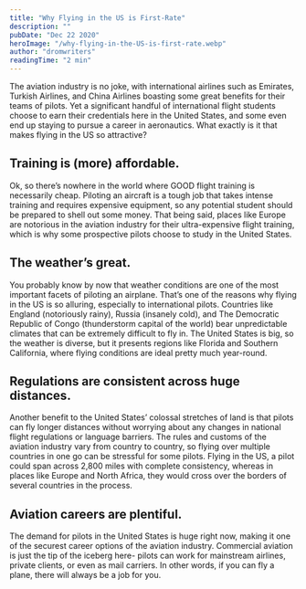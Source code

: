 ```yaml
---
title: "Why Flying in the US is First-Rate"
description: ""
pubDate: "Dec 22 2020"
heroImage: "/why-flying-in-the-US-is-first-rate.webp"
author: "dromwriters"
readingTime: "2 min"
---
```


The aviation industry is no joke, with international airlines such as Emirates, Turkish Airlines, and China Airlines boasting some great benefits for their teams of pilots. Yet a significant handful of international flight students choose to earn their credentials here in the United States, and some even end up staying to pursue a career in aeronautics. What exactly is it that makes flying in the US so attractive?

## Training is (more) affordable.

Ok, so there’s nowhere in the world where GOOD flight training is necessarily cheap. Piloting an aircraft is a tough job that takes intense training and requires expensive equipment, so any potential student should be prepared to shell out some money. That being said, places like Europe are notorious in the aviation industry for their ultra-expensive flight training, which is why some prospective pilots choose to study in the United States.

## The weather’s great.

You probably know by now that weather conditions are one of the most important facets of piloting an airplane. That’s one of the reasons why flying in the US is so alluring, especially to international pilots. Countries like England (notoriously rainy), Russia (insanely cold), and The Democratic Republic of Congo (thunderstorm capital of the world) bear unpredictable climates that can be extremely difficult to fly in. The United States is big, so the weather is diverse, but it presents regions like Florida and Southern California, where flying conditions are ideal pretty much year-round.

## Regulations are consistent across huge distances.

Another benefit to the United States’ colossal stretches of land is that pilots can fly longer distances without worrying about any changes in national flight regulations or language barriers. The rules and customs of the aviation industry vary from country to country, so flying over multiple countries in one go can be stressful for some pilots. Flying in the US, a pilot could span across 2,800 miles with complete consistency, whereas in places like Europe and North Africa, they would cross over the borders of several countries in the process.

## Aviation careers are plentiful.

The demand for pilots in the United States is huge right now, making it one of the securest career options of the aviation industry. Commercial aviation is just the tip of the iceberg here- pilots can work for mainstream airlines, private clients, or even as mail carriers. In other words, if you can fly a plane, there will always be a job for you.
